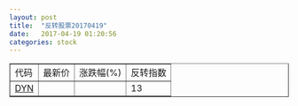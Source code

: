 ```yaml
---
layout: post
title:  "反转股票20170419"
date:   2017-04-19 01:20:56
categories: stock
---
```


<script type="text/javascript">
var stockList = []
stockList.push('gb_dyn');
</script>

<table border="1">
 <tr>
 <td>代码</td>
  <td>最新价</td>
  <td>涨跌幅(%)</td>
 <td>反转指数</td>
</tr>
  <tr id="dyn"><td><a href="http://stock.finance.sina.com.cn/usstock/quotes/DYN.html" target="_blank">DYN</a></td><td></td><td></td><td>13</td></tr>
</table>
